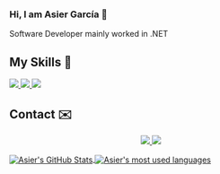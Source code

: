 ### Hi, I am Asier García 👋
Software Developer mainly worked in .NET

## My Skills 🚀

<a href="https://github.com/g4rc1ss?tab=repositories&q=&type=&language=c%23&sort=">
  <img src="https://img.shields.io/badge/Csharp-purple?style=for-the-badge&logo=csharp&logoColor=white">
</a>

<a href="https://github.com/g4rc1ss?tab=repositories&q=&type=&language=typescript&sort=">
  <img src="https://img.shields.io/badge/Typescript-blue?style=for-the-badge&logo=typescript&logoColor=black">
</a>

<a href="https://github.com/g4rc1ss?tab=repositories&q=&type=&language=rust&sort=">
  <img src="https://img.shields.io/badge/Rust-000000?style=for-the-badge&logo=rust&logoColor=white">
</a>

## Contact ✉️
<p align="center">
  <a target="_blank" href="https://www.linkedin.com/in/asiergbag/">
    <img src="https://img.shields.io/badge/asiergbag-blue?style=for-the-badge&logo=Linkedin&logoColor=blue&labelColor=white&color=white">
  </a>
  
  <a href="mailto:asiergarciab@outlook.com">
    <img src="https://img.shields.io/badge/asiergarciab@outlook.com-0078D4?style=for-the-badge&logo=Microsoft-Outlook&logoColor=white&labelColor=blue&color=blue">
  </a>
</p>

<a target="_blank" href="https://github.com/g4rc1ss">
  <img alt="Asier's GitHub Stats" align="center" src="https://github-readme-stats.vercel.app/api?username=g4rc1ss&show_icons=true&theme=vision-friendly-dark&count_private=true" />
</a>

<a target="_blank" href="https://github.com/g4rc1ss?tab=repositories">
  <img align="center" margin-top="20px"
    alt="Asier's most used languages"
    src="https://github-readme-stats.vercel.app/api/top-langs/?username=g4rc1ss&show_icons=true&theme=vision-friendly-dark" />
</a>
